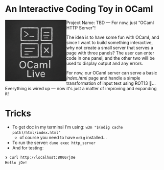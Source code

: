 # An Interactive Coding Toy in OCaml

<img src="static/ocaml_chalkboard.png" alt="OCaml Interactive Coding" width="200" height="200" align="left"/>

Project Name: TBD — For now, just “OCaml HTTP Server”!

The idea is to have some fun with OCaml, and since I want to build something interactive, why not create a small server
that serves a page with three panels? The user can enter code in one panel, and the other two will be used to display
output and any errors.

For now, our OCaml server can serve a basic *index.html* page and handle a simple transformation of input text using
ROT13 🙂... Everything is wired up — now it's just a matter of improving and expanding it!

# Tricks

- To get doc in my terminal I'm using: `w3m "$(odig cache path)/html/index.html"`
  - of course you need to have `odig` installed...
- To run the server: `dune exec http_server`
- And for testing:
```bash
❯ curl http://localhost:8000/jOe
Hello jOe!
```

